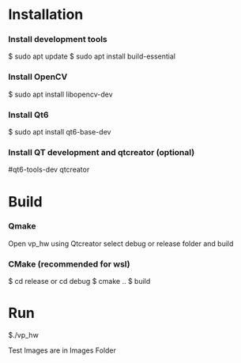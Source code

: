# Installation
### Install development tools
$ sudo apt update
$ sudo apt install build-essential

### Install OpenCV
$ sudo apt install libopencv-dev

### Install Qt6
$ sudo apt install qt6-base-dev 

### Install QT development and qtcreator (optional)
#qt6-tools-dev qtcreator

# Build
### Qmake
Open vp_hw using Qtcreator select debug or release folder and build

### CMake (recommended for wsl)
$ cd release or cd debug
$ cmake ..
$ build

# Run
$./vp_hw

Test Images are in Images Folder

